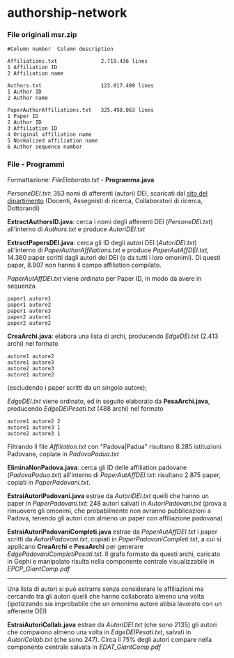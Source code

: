 # authorship-network

### File originali msr.zip
```
#Column number  Column description

Affiliations.txt              2.719.436 lines
1 Affiliation ID
2 Affiliation name

Authors.txt                   123.017.489 lines
1 Author ID
2 Author name

PaperAuthorAffiliations.txt   325.498.063 lines
1 Paper ID
2 Author ID
3 Affiliation ID 
4 Original affiliation name
5 Normalized affiliation name
6 Author sequence number
```
### File - Programmi
Formattazione: *FileElaborato.txt* - **Programma.java**

*PersoneDEI.txt*: 353 nomi di afferenti (autori) DEI, scaricati dal [sito del dipartimento](https://www.dei.unipd.it/lista-docenti "Persone | DEI") (Docenti, Assegnisti di ricerca, Collaboratori di ricerca, Dottorandi)

**ExtractAuthorsID.java**: cerca i nomi degli afferenti DEI (*PersoneDEI.txt*) all'interno di *Authors.txt* e produce *AutoriDEI.txt*

**ExtractPapersDEI.java**: cerca gli ID degli autori DEI (*AutoriDEI.txt*) all'interno di *PaperAuthorAffiliations.txt* e produce *PaperAutAffDEI.txt*, 14.360 paper scritti dagli autori del DEI (e da tutti i loro omonimi). Di questi paper, 8.907 non hanno il campo affiliation compilato.

*PaperAutAffDEI.txt* viene ordinato per Paper ID, in modo da avere in sequenza
```
paper1 autore1
paper1 autore2
paper1 autore3
paper2 autore1
paper2 autore2
```
**CreaArchi.java**: elabora una lista di archi, producendo *EdgeDEI.txt* (2.413 archi) nel formato
```
autore1 autore2
autore1 autore3
autore2 autore3
autore1 autore2
```
(escludendo i paper scritti da un singolo autore);

*EdgeDEI.txt* viene ordinato, ed in seguito elaborato da **PesaArchi.java**, producendo *EdgeDEIPesati.txt* (488 archi) nel formato
```
autore1 autore2 2
autore1 autore3 1
autore2 autore3 1
```
Filtrando il file *Affiliation.txt* con "Padova|Padua" risultano 8.285 istituzioni Padovane, copiate in *PadovaPadua.txt*

**EliminaNonPadova.java**: cerca gli ID delle affiliation padovane (*PadovaPadua.txt*) all'interno di *PaperAutAffDEI.txt*: risultano 2.875 paper, copiati in *PaperPadovani.txt*.

**EstraiAutoriPadovani.java** estrae da *AutoriDEI.txt* quelli che hanno un paper in *PaperPadovani.txt*: 248 autori salvati in *AutoriPadovani.txt* (prova a rimuovere gli omonimi, che probabilmente non avranno pubblicazioni a Padova, tenendo gli autori con almeno un paper con affiliazione padovana)

**EstraiAutoriPadovaniCompleti.java** estrae da *PaperAutAffDEI.txt* i paper scritti da *AutoriPadovani.txt*, copiati in *PaperPadovaniCompleti.txt*, a cui si applicano **CreaArchi** e **PesaArchi** per generare *EdgePadovaniCompletiPesati.txt*. Il grafo formato da questi archi, caricato in Gephi e manipolato risulta nella componente centrale visualizzabile in *EPCP_GiantComp.pdf*

---

Una lista di autori si può estrarre senza considerare le affiliazioni ma cercando tra gli autori quelli che hanno collaborato almeno una volta (ipotizzando sia improbabile che un omonimo autore abbia lavorato con un afferente DEI)

**EstraiAutoriCollab.java** estrae da *AutoriDEI.txt* (che sono 2135) gli autori che compaiono almeno una volta in *EdgeDEIPesati.txt*, salvati in *AutoriCollab.txt* (che sono 247). Circa il 75% degli autori compare nella componente centrale salvata in *EDAT_GiantComp.pdf*
